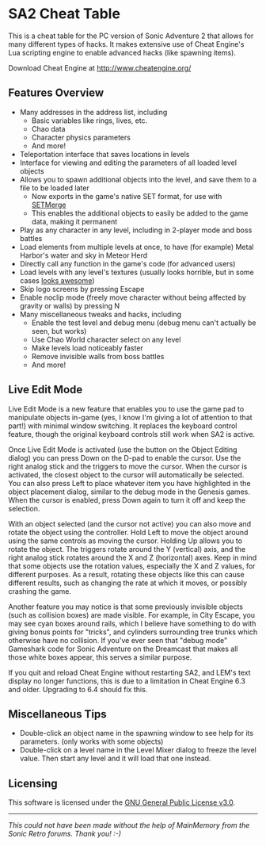 SA2 Cheat Table
===============

This is a cheat table for the PC version of Sonic Adventure 2 that allows for many different types of hacks.
It makes extensive use of Cheat Engine's Lua scripting engine to enable advanced hacks (like spawning items).

Download Cheat Engine at http://www.cheatengine.org/

Features Overview
-----------------

+ Many addresses in the address list, including
  - Basic variables like rings, lives, etc.
  - Chao data
  - Character physics parameters
  - And more!
+ Teleportation interface that saves locations in levels
+ Interface for viewing and editing the parameters of all loaded level objects
+ Allows you to spawn additional objects into the level, and save them to a file to be loaded later
  - Now exports in the game's native SET format, for use with [SETMerge](https://github.com/flarn2006/SETMerge)
  - This enables the additional objects to easily be added to the game data, making it permanent
+ Play as any character in any level, including in 2-player mode and boss battles
+ Load elements from multiple levels at once, to have (for example) Metal Harbor's water and sky in Meteor Herd
+ Directly call any function in the game's code (for advanced users)
+ Load levels with any level's textures (usually looks horrible, but in some cases [looks awesome](http://www.youtube.com/watch?v=8nTvmtM9KxI))
+ Skip logo screens by pressing Escape
+ Enable noclip mode (freely move character without being affected by gravity or walls) by pressing N
+ Many miscellaneous tweaks and hacks, including
  - Enable the test level and debug menu (debug menu can't actually be seen, but works)
  - Use Chao World character select on any level
  - Make levels load noticeably faster
  - Remove invisible walls from boss battles
  - And more!

Live Edit Mode
--------------
Live Edit Mode is a new feature that enables you to use the game pad to manipulate objects in-game (yes, I know I'm giving a lot of attention to that part!) with minimal window switching. It replaces the keyboard control feature, though the original keyboard controls still work when SA2 is active.

Once Live Edit Mode is activated (use the button on the Object Editing dialog) you can press Down on the D-pad to enable the cursor. Use the right analog stick and the triggers to move the cursor. When the cursor is activated, the closest object to the cursor will automatically be selected. You can also press Left to place whatever item you have highlighted in the object placement dialog, similar to the debug mode in the Genesis games. When the cursor is enabled, press Down again to turn it off and keep the selection.

With an object selected (and the cursor not active) you can also move and rotate the object using the controller. Hold Left to move the object around using the same controls as moving the cursor. Holding Up allows you to rotate the object. The triggers rotate around the Y (vertical) axis, and the right analog stick rotates around the X and Z (horizontal) axes. Keep in mind that some objects use the rotation values, especially the X and Z values, for different purposes. As a result, rotating these objects like this can cause different results, such as changing the rate at which it moves, or possibly crashing the game.

Another feature you may notice is that some previously invisible objects (such as collision boxes) are made visible. For example, in City Escape, you may see cyan boxes around rails, which I believe have something to do with giving bonus points for "tricks", and cylinders surrounding tree trunks which otherwise have no collision. If you've ever seen that "debug mode" Gameshark code for Sonic Adventure on the Dreamcast that makes all those white boxes appear, this serves a similar purpose.

If you quit and reload Cheat Engine without restarting SA2, and LEM's text display no longer functions, this is due to a limitation in Cheat Engine 6.3 and older. Upgrading to 6.4 should fix this.

Miscellaneous Tips
------------------

+ Double-click an object name in the spawning window to see help for its parameters. (only works with some objects)
+ Double-click on a level name in the Level Mixer dialog to freeze the level value. Then start any level and it will load that one instead.

Licensing
---------
This software is licensed under the [GNU General Public License v3.0](http://www.gnu.org/copyleft/gpl.html).

----------------------------------------------------------------------------------------------------------
*This could not have been made without the help of MainMemory from the Sonic Retro forums. Thank you! :-)*
